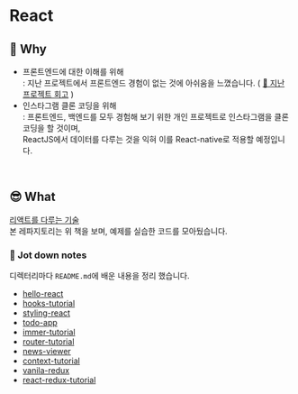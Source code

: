 # React

## 🤔 Why

- 프론트엔드에 대한 이해를 위해<br>
  : 지난 프로젝트에서 프론트엔드 경험이 없는 것에 아쉬움을 느꼈습니다. ( [📎 지난 프로젝트 회고](https://joie-kim.github.io/Review-Team-Project/) )
- 인스타그램 클론 코딩을 위해<br>
  : 프론트엔드, 백엔드를 모두 경험해 보기 위한 개인 프로젝트로 인스타그램을 클론 코딩을 할 것이며,<br>
    ReactJS에서 데이터를 다루는 것을 익혀 이를 React-native로 적용할 예정입니다.

<br>

## 😎 What

[리액트를 다루는 기술](http://www.kyobobook.co.kr/product/detailViewKor.laf?ejkGb=KOR&mallGb=KOR&barcode=9791160508796&orderClick=LAG&Kc=)<br>
본 레파지토리는 위 책을 보며, 예제를 실습한 코드를 모아뒀습니다.

### 📝 Jot down notes
디렉터리마다 `README.md`에 배운 내용을 정리 했습니다.
- [hello-react](https://github.com/Joie-Kim/ReactJS/tree/master/hello-react)
- [hooks-tutorial](https://github.com/Joie-Kim/ReactJS/tree/master/hooks-tutorial)
- [styling-react](https://github.com/Joie-Kim/ReactJS/tree/master/styling-react)
- [todo-app](https://github.com/Joie-Kim/ReactJS/tree/master/todo-app)
- [immer-tutorial](https://github.com/Joie-Kim/ReactJS/tree/master/immer-tutorial)
- [router-tutorial](https://github.com/Joie-Kim/ReactJS/tree/master/router-tutorial)
- [news-viewer](https://github.com/Joie-Kim/ReactJS/tree/master/news-viewer)
- [context-tutorial](https://github.com/Joie-Kim/ReactJS/tree/master/context-tutorial)
- [vanila-redux](https://github.com/Joie-Kim/ReactJS/tree/master/vanila-redux)
- [react-redux-tutorial](https://github.com/Joie-Kim/ReactJS/tree/master/react-redux-tutorial)